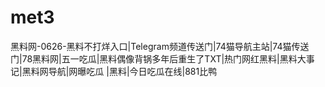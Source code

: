 # met3
黑料网-0626-黑料不打烊入口|Telegram频道传送门|74猫导航主站|74猫传送门|78黑料网|五一吃瓜|黑料偶像背锅多年后重生了TXT|热门网红黑料|黑料大事记|黑料网导航|网曝吃瓜  |黑料|今日吃瓜在线|881比鸭
